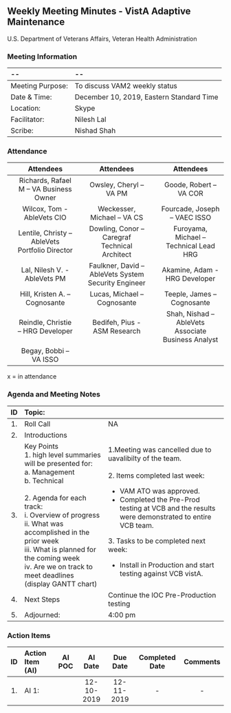 ## Weekly Meeting Minutes  - VistA Adaptive Maintenance
U.S. Department of Veterans Affairs, Veteran Health Administration

### Meeting Information
| -- | -- |
|:---|:---|
| Meeting Purpose: | To discuss VAM2 weekly status  |
| Date & Time: | December 10, 2019, Eastern Standard Time |
| Location:	| Skype | 
| Facilitator:	| Nilesh Lal |
| Scribe: | Nishad Shah |

### Attendance
|  | Attendees |  | Attendees	|  | Attendees |
|:---:|:---:|:---:|:---:|:---:|:---:|
|  | Richards, Rafael M – VA Business Owner |  | Owsley, Cheryl – VA PM |  | Goode, Robert – VA COR |
|  | Wilcox, Tom - AbleVets CIO |  | Weckesser, Michael – VA CS |  | Fourcade, Joseph – VAEC ISSO |
|  | Lentile, Christy – AbleVets Portfolio Director |   | Dowling, Conor – Caregraf Technical Architect |  | Furoyama, Michael – Technical Lead HRG | 
|  | Lal, Nilesh V. - AbleVets PM |   | Faulkner, David – AbleVets System Security Engineer |  | Akamine, Adam - HRG Developer |
|  | Hill, Kristen A. – Cognosante |  | Lucas, Michael – Cognosante  |  | Teeple, James – Cognosante |
|  | Reindle, Christie – HRG Developer |  | Bedifeh, Pius - ASM Research  |   | Shah, Nishad – AbleVets Associate Business Analyst |
|  | Begay, Bobbi – VA ISSO |



x = in attendance


### Agenda and Meeting Notes

| ID | Topic: |  |
|:---:|:---|:---|
| 1. | Roll Call | NA |
| 2. | Introductions |  | 
| 3. | Key Points </br>  1. high level summaries will be presented for:  </br>  a. Management  </br>  b. Technical  </br> </br> 2. Agenda for each track:  </br>  i. Overview of progress  </br> ii. What was accomplished in the prior week </br> iii. What is planned for the coming week </br>  iv.	Are we on track to meet deadlines (display GANTT chart) | 1.Meeting was cancelled due to uavalibilty of the team. </br> </br> 2. Items completed last week: <ul> <li> VAM ATO was approved. </li> <li> Completed the Pre-Prod testing at VCB and the results were demonstrated to entire VCB team. </li> </ul> 3.  Tasks to be completed next week: <ul> <li> Install in Production and start testing against VCB vistA. |
 | 4. | Next Steps| Continue the IOC Pre-Production testing 
| 5. | Adjourned: | 4:00 pm |


### Action Items

| ID | Action Item (AI) | AI POC | AI Date | Due Date | Completed Date | Comments |
|:---:|:---|:---:|:---:|:---:|:---:|:---:|
| 1. | AI 1:   |  | 12-10-2019 | 12-11-2019 | - | - |
